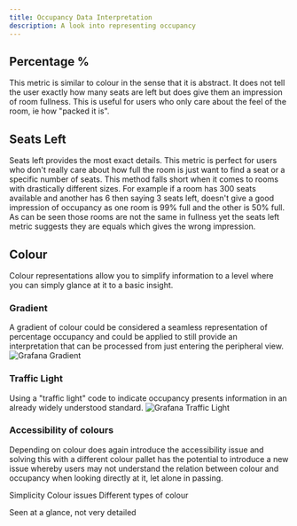 ```yaml
---
title: Occupancy Data Interpretation
description: A look into representing occupancy
---
```

## Percentage %

This metric is similar to colour in the sense that it is abstract. It does not tell the user exactly how many seats are left but does give them an impression of room fullness. This is useful for users who only care about the feel of the room, ie how "packed it is".  


## Seats Left

Seats left provides the most exact details. This metric is perfect for users who don't really care about how full the room is just want to find a seat or a specific number of seats. This method falls short when it comes to rooms with drastically different sizes. For example if a room has 300 seats available and another has 6 then saying 3 seats left, doesn't give a good impression of occupancy as one room is 99% full and the other is 50% full. As can be seen those rooms are not the same in fullness yet the seats left metric suggests they are equals which gives the wrong impression.

## Colour

Colour representations allow you to simplify information to a level where you can simply glance at it to a basic insight.

### Gradient

A gradient of colour could be considered a seamless representation of percentage occupancy and could be applied to still provide an interpretation that can be processed from just entering the peripheral view.
![Grafana Gradient](https://grafana.com/static/assets/img/blog/bargauge/gradient.jpg)

### Traffic Light

Using a "traffic light" code to indicate occupancy presents information in an already widely understood standard.
![Grafana Traffic Light](https://grafana.com/static/img/docs/v45/singlestat-color-options.png)

### Accessibility of colours

Depending on colour does again introduce the accessibility issue and solving this with a different colour pallet has the potential to introduce a new issue whereby users may not understand the relation between colour and occupancy when looking directly at it, let alone in passing.

Simplicity
Colour issues
Different types of colour

Seen at a glance, not very detailed
